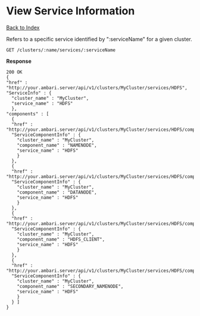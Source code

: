 View Service Information
=====

[Back to Index](index.md)

Refers to a specific service identified by ":serviceName" for a given cluster.

    GET /clusters/:name/services/:serviceName

**Response**

    200 OK
    {
    "href" : "http://your.ambari.server/api/v1/clusters/MyCluster/services/HDFS",
    "ServiceInfo" : {
      "cluster_name" : "MyCluster",
      "service_name" : "HDFS"
      },
    "components" : [
      {
      "href" : "http://your.ambari.server/api/v1/clusters/MyCluster/services/HDFS/components/NAMENODE",
      "ServiceComponentInfo" : {
        "cluster_name" : "MyCluster",
        "component_name" : "NAMENODE",
        "service_name" : "HDFS"
        }
      },
      {
      "href" : "http://your.ambari.server/api/v1/clusters/MyCluster/services/HDFS/components/DATANODE",
      "ServiceComponentInfo" : {
        "cluster_name" : "MyCluster",
        "component_name" : "DATANODE",
        "service_name" : "HDFS"
        }
      },
      {
      "href" : "http://your.ambari.server/api/v1/clusters/MyCluster/services/HDFS/components/HDFS_CLIENT",
      "ServiceComponentInfo" : {
        "cluster_name" : "MyCluster",
        "component_name" : "HDFS_CLIENT",
        "service_name" : "HDFS"
        }
      },
      {
      "href" : "http://your.ambari.server/api/v1/clusters/MyCluster/services/HDFS/components/SECONDARY_NAMENODE",
      "ServiceComponentInfo" : {
        "cluster_name" : "MyCluster",
        "component_name" : "SECONDARY_NAMENODE",
        "service_name" : "HDFS"
        }
      } ]
    }

